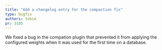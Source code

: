```yaml
---
title: "Add a changelog entry for the compaction fix"
type: bugfix
authors: tobim
pr: 3185
---
```


We fixed a bug in the compation plugin that prevented it from applying the
configured weights when it was used for the first time on a database.
